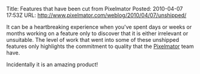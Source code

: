 Title: Features that have been cut from Pixelmator
Posted: 2010-04-07 17:53Z
URL: http://www.pixelmator.com/weblog/2010/04/07/unshipped/

It can be a heartbreaking experience when you've spent days or weeks or months working on a feature only to discover that it is either irrelevant or unsuitable. The level of work that went into some of these unshipped features only highlights the commitment to quality that the [Pixelmator][1] team have.

Incidentally it is an amazing product!

  [1]:http://www.pixelmator.com/